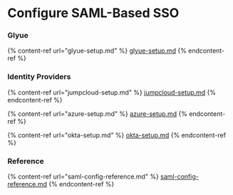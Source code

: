 # Configure SAML-Based SSO

### Glyue

{% content-ref url="glyue-setup.md" %}
[glyue-setup.md](glyue-setup.md)
{% endcontent-ref %}

### Identity Providers

{% content-ref url="jumpcloud-setup.md" %}
[jumpcloud-setup.md](jumpcloud-setup.md)
{% endcontent-ref %}

{% content-ref url="azure-setup.md" %}
[azure-setup.md](azure-setup.md)
{% endcontent-ref %}

{% content-ref url="okta-setup.md" %}
[okta-setup.md](okta-setup.md)
{% endcontent-ref %}

### Reference

{% content-ref url="saml-config-reference.md" %}
[saml-config-reference.md](saml-config-reference.md)
{% endcontent-ref %}
